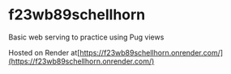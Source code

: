 # f23wb89schellhorn
Basic web serving to practice using Pug views

Hosted on Render at[https://f23wb89schellhorn.onrender.com/](https://f23wb89schellhorn.onrender.com/)
